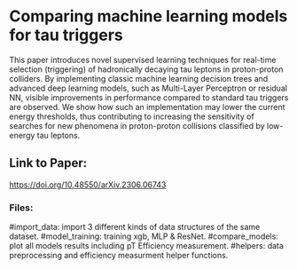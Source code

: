 # Comparing machine learning models for tau triggers

This paper introduces novel supervised learning techniques for real-time selection (triggering) of hadronically decaying tau leptons in proton-proton colliders.
By implementing classic machine learning decision trees and advanced deep learning models, such as Multi-Layer Perceptron or residual NN, visible improvements in 
performance compared to standard tau triggers are observed. We show how such an implementation may lower the current energy thresholds, 
thus contributing to increasing the sensitivity of searches for new phenomena in proton-proton collisions classified by low-energy tau leptons.

## Link to Paper:

https://doi.org/10.48550/arXiv.2306.06743

### Files:

#import_data: import 3 different kinds of data structures of the same dataset.
#model_training: training xgb, MLP & ResNet. 
#compare_models: plot all models results including pT Efficiency measurement. 
#helpers: data preprocessing and efficiency measurment helper functions.  


